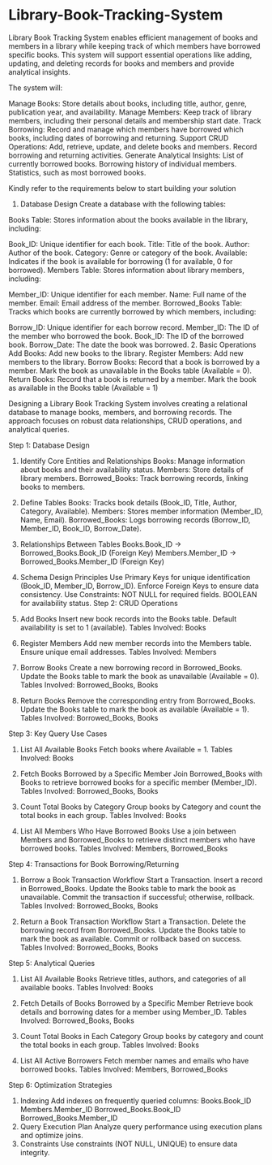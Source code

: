 # Library-Book-Tracking-System
 Library Book Tracking System enables efficient management of books and members in a library while keeping track of which members have borrowed specific books. This system will support essential operations like adding, updating, and deleting records for books and members and provide analytical insights.

 The system will:

Manage Books: Store details about books, including title, author, genre, publication year, and availability.
Manage Members: Keep track of library members, including their personal details and membership start date.
Track Borrowing: Record and manage which members have borrowed which books, including dates of borrowing and returning.
Support CRUD Operations:
Add, retrieve, update, and delete books and members.
Record borrowing and returning activities.
Generate Analytical Insights:
List of currently borrowed books.
Borrowing history of individual members.
Statistics, such as most borrowed books.

Kindly refer to the requirements below to start building your solution

1. Database Design
Create a database with the following tables:

Books Table: Stores information about the books available in the library, including:

Book_ID: Unique identifier for each book.
Title: Title of the book.
Author: Author of the book.
Category: Genre or category of the book.
Available: Indicates if the book is available for borrowing (1 for available, 0 for borrowed).
Members Table: Stores information about library members, including:

Member_ID: Unique identifier for each member.
Name: Full name of the member.
Email: Email address of the member.
Borrowed_Books Table: Tracks which books are currently borrowed by which members, including:

Borrow_ID: Unique identifier for each borrow record.
Member_ID: The ID of the member who borrowed the book.
Book_ID: The ID of the borrowed book.
Borrow_Date: The date the book was borrowed.
2. Basic Operations
Add Books: Add new books to the library.
Register Members: Add new members to the library.
Borrow Books:
Record that a book is borrowed by a member.
Mark the book as unavailable in the Books table (Available = 0).
Return Books:
Record that a book is returned by a member.
Mark the book as available in the Books table (Available = 1)

Designing a Library Book Tracking System involves creating a relational database to manage books, members, and borrowing records. The approach focuses on robust data relationships, CRUD operations, and analytical queries.

Step 1: Database Design
1. Identify Core Entities and Relationships
Books: Manage information about books and their availability status.
Members: Store details of library members.
Borrowed_Books: Track borrowing records, linking books to members.
2. Define Tables
Books: Tracks book details (Book_ID, Title, Author, Category, Available).
Members: Stores member information (Member_ID, Name, Email).
Borrowed_Books: Logs borrowing records (Borrow_ID, Member_ID, Book_ID, Borrow_Date).
3. Relationships Between Tables
Books.Book_ID → Borrowed_Books.Book_ID (Foreign Key)
Members.Member_ID → Borrowed_Books.Member_ID (Foreign Key)
4. Schema Design Principles
Use Primary Keys for unique identification (Book_ID, Member_ID, Borrow_ID).
Enforce Foreign Keys to ensure data consistency.
Use Constraints:
NOT NULL for required fields.
BOOLEAN for availability status.
Step 2: CRUD Operations
1. Add Books
Insert new book records into the Books table.
Default availability is set to 1 (available).
Tables Involved: Books

2. Register Members
Add new member records into the Members table.
Ensure unique email addresses.
Tables Involved: Members

3. Borrow Books
Create a new borrowing record in Borrowed_Books.
Update the Books table to mark the book as unavailable (Available = 0).
Tables Involved: Borrowed_Books, Books

4. Return Books
Remove the corresponding entry from Borrowed_Books.
Update the Books table to mark the book as available (Available = 1).
Tables Involved: Borrowed_Books, Books

Step 3: Key Query Use Cases
1. List All Available Books
Fetch books where Available = 1.
Tables Involved: Books

2. Fetch Books Borrowed by a Specific Member
Join Borrowed_Books with Books to retrieve borrowed books for a specific member (Member_ID).
Tables Involved: Borrowed_Books, Books

3. Count Total Books by Category
Group books by Category and count the total books in each group.
Tables Involved: Books

4. List All Members Who Have Borrowed Books
Use a join between Members and Borrowed_Books to retrieve distinct members who have borrowed books.
Tables Involved: Members, Borrowed_Books

Step 4: Transactions for Book Borrowing/Returning
1. Borrow a Book Transaction Workflow
Start a Transaction.
Insert a record in Borrowed_Books.
Update the Books table to mark the book as unavailable.
Commit the transaction if successful; otherwise, rollback.
Tables Involved: Borrowed_Books, Books

2. Return a Book Transaction Workflow
Start a Transaction.
Delete the borrowing record from Borrowed_Books.
Update the Books table to mark the book as available.
Commit or rollback based on success.
Tables Involved: Borrowed_Books, Books

Step 5: Analytical Queries
1. List All Available Books
Retrieve titles, authors, and categories of all available books.
Tables Involved: Books

2. Fetch Details of Books Borrowed by a Specific Member
Retrieve book details and borrowing dates for a member using Member_ID.
Tables Involved: Borrowed_Books, Books

3. Count Total Books in Each Category
Group books by category and count the total books in each group.
Tables Involved: Books

4. List All Active Borrowers
Fetch member names and emails who have borrowed books.
Tables Involved: Members, Borrowed_Books

Step 6: Optimization Strategies
1. Indexing
Add indexes on frequently queried columns:
Books.Book_ID
Members.Member_ID
Borrowed_Books.Book_ID
Borrowed_Books.Member_ID
2. Query Execution Plan
Analyze query performance using execution plans and optimize joins.
3. Constraints
Use constraints (NOT NULL, UNIQUE) to ensure data integrity.
